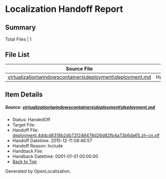 # <a name='report-top'></a> Localization Handoff Report

## Summary
 Total Files | 1

## File List
 Source File | Status | Details 
 ----------- | ------ | ------- 
 [virtualization\windowscontainers\deployment\deployment.md](https://github.com/Microsoft/Virtualization-Documentation-Private/blob/32b7fac911945007d0037a150100c7c33d39e902/virtualization/windowscontainers/deployment/deployment.md) | HandedOff | [Details](#46e130aa20ab7eb6bb06afcb4dc458eb12a17847199)

## Item Details
##### <a name='46e130aa20ab7eb6bb06afcb4dc458eb12a17847199'></a> Source: [virtualization\windowscontainers\deployment\deployment.md](https://github.com/Microsoft/Virtualization-Documentation-Private/blob/32b7fac911945007d0037a150100c7c33d39e902/virtualization/windowscontainers/deployment/deployment.md)
* Status: HandedOff
* Target File: 
* Handoff File: [deployment.4ddcd8318b2db72f246478d26d82fb4a73b6da65.zh-cn.xlf](https://github.com/Microsoft/Virtualization-Documentation-Private.handoff/blob/3d438a164435817e8518eafcfe1dbb50e3207525/ol-handoff/Microsoft/Virtualization-Documentation-Private.zh-cn/live/deployment.4ddcd8318b2db72f246478d26d82fb4a73b6da65.zh-cn.xlf)
* Handoff Datetime: 2015-12-11 08:46:57
* Handoff Reason: Include
* Handback File: 
* Handback Datetime: 0001-01-01 00:00:00
* [Back to Top](#report-top)


Generated by OpenLocalization.
